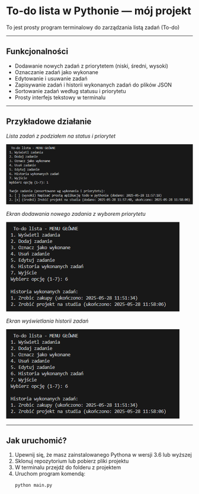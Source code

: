 # To-do lista w Pythonie — mój projekt

To jest prosty program terminalowy do zarządzania listą zadań (To-do)

---

## Funkcjonalności

- Dodawanie nowych zadań z priorytetem (niski, średni, wysoki)  
- Oznaczanie zadań jako wykonane  
- Edytowanie i usuwanie zadań  
- Zapisywanie zadań i historii wykonanych zadań do plików JSON  
- Sortowanie zadań według statusu i priorytetu  
- Prosty interfejs tekstowy w terminalu  

---

## Przykładowe działanie 

*Lista zadań z podziałem na status i priorytet*

![Lista zadań](screenshots/tasks.png)  

*Ekran dodawania nowego zadania z wyborem priorytetu*

![Edycja zadania](screenshots/history.png)  

*Ekran wyświetlania historii zadań*

![Historia zadań](screenshots/history.png)  

---

## Jak uruchomić?

1. Upewnij się, że masz zainstalowanego Pythona w wersji 3.6 lub wyższej  
2. Sklonuj repozytorium lub pobierz pliki projektu  
3. W terminalu przejdź do folderu z projektem  
4. Uruchom program komendą:  
   ```bash
   python main.py
